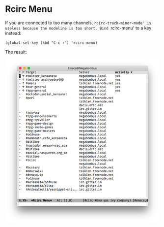# Rcirc Menu

If you are connected to too many channels, `rcirc-track-minor-mode' is
useless because the modeline is too short. Bind `rcirc-menu' to a key
instead:

```elisp
(global-set-key (kbd "C-c r") 'rcirc-menu)
```

The result:

![Screenshot](screenshot.png)
